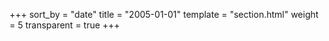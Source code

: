 +++
sort_by = "date"
title = "2005-01-01"
template = "section.html"
weight = 5
transparent = true
+++